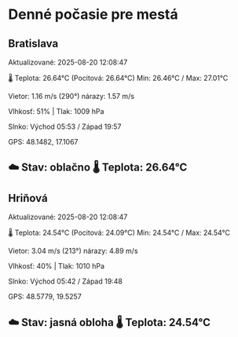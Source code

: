 ﻿# Denné počasie pre mestá

## Bratislava
Aktualizované: 2025-08-20 12:08:47

🌡️ Teplota: 26.64°C 
(Pocitová: 26.64°C)
Min: 26.46°C / Max: 27.01°C

Vietor: 1.16 m/s    (290°) 
nárazy: 1.57 m/s

Vlhkosť: 51% | Tlak: 1009 hPa

Slnko: Východ 05:53 / Západ 19:57

GPS: 48.1482, 17.1067

☁️ Stav: oblačno        🌡️ Teplota: 26.64°C
---

## Hriňová
Aktualizované: 2025-08-20 12:08:47

🌡️ Teplota: 24.54°C 
(Pocitová: 24.09°C)
Min: 24.54°C / Max: 24.54°C

Vietor: 3.04 m/s (213°)
nárazy: 4.89 m/s

Vlhkosť: 40% | Tlak: 1010 hPa

Slnko: Východ 05:42 / Západ 19:48

GPS: 48.5779, 19.5257

☁️ Stav: jasná obloha        🌡️ Teplota: 24.54°C
---
